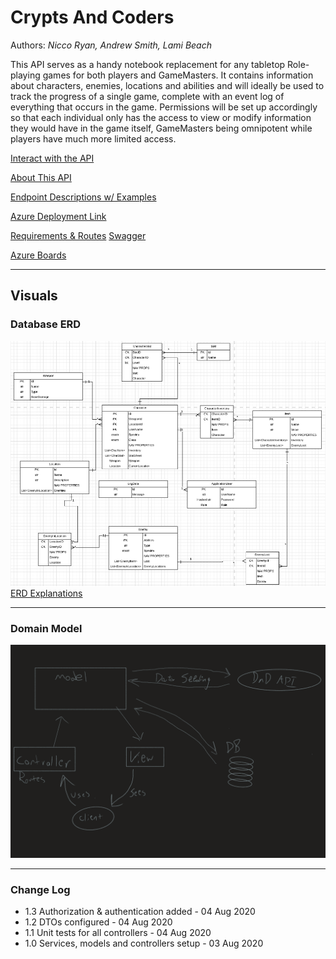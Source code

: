 # Crypts And Coders
Authors: *Nicco Ryan, Andrew Smith, Lami Beach*

This API serves as a handy notebook replacement for any tabletop Role-playing games for both players and GameMasters. It contains information about characters, enemies, locations and abilities and will ideally be used to track the progress of a single game, complete with an event log of everything that occurs in the game. Permissions will be set up accordingly so that each individual only has the access to view or modify information they would have in the game itself, GameMasters being omnipotent while players have much more limited access.

[Interact with the API](https://dummy.com)

[About This API](requirements.md)

[Endpoint Descriptions w/ Examples](endpoints.md)

[Azure Deployment Link](https://table-top-rpg.azurewebsites.net/)

[Requirements & Routes](requirements.md)
[Swagger](https://dummy.com/swagger)

[Azure Boards](https://dev.azure.com/CryptsAndCoders/CryptsAndCoders)

---

## Visuals

### Database ERD
![Database ERD](assets/DatabaseERD.png)
[ERD Explanations](https://docs.google.com/document/d/18l6eFtC1B1aWomSokPo2aEY6dHkXdq_5J7Jy7JMoAOw/edit?usp=sharing)

---

### Domain Model
![Domain Model](assets/DomainModel.png)

---

### Change Log

- 1.3 Authorization & authentication added - 04 Aug 2020
- 1.2 DTOs configured - 04 Aug 2020
- 1.1 Unit tests for all controllers - 04 Aug 2020
- 1.0 Services, models and controllers setup - 03 Aug 2020


